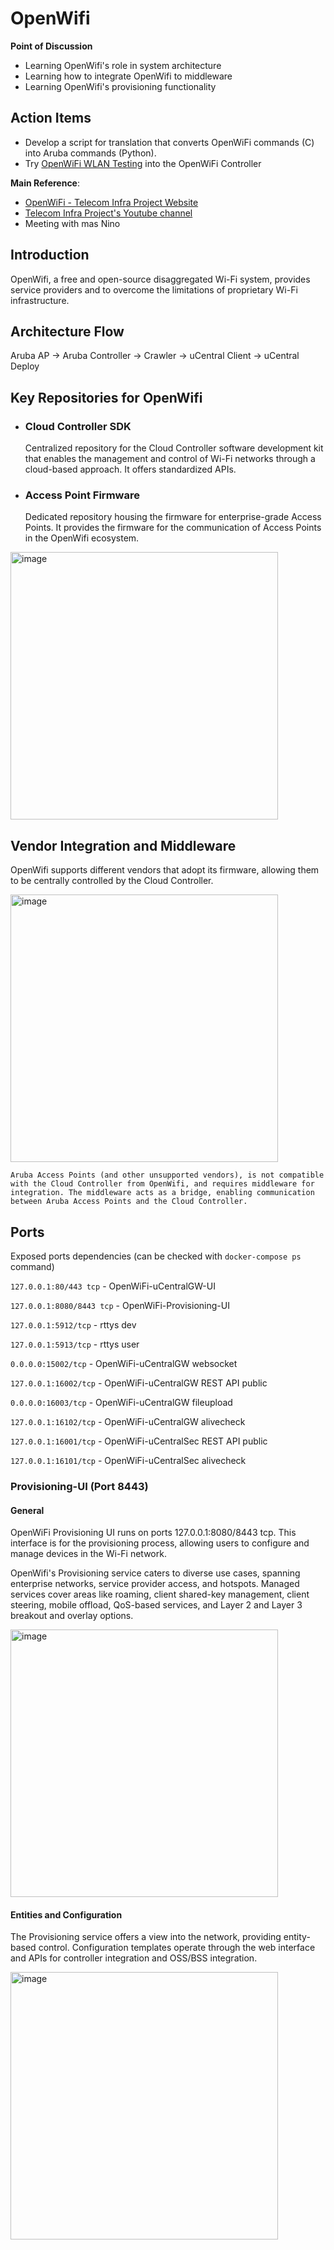 # **OpenWifi**

**Point of Discussion**
- Learning OpenWifi's role in system architecture
-  Learning how to integrate OpenWifi to middleware
-  Learning OpenWifi's provisioning functionality

## **Action Items**
- Develop a script for translation that converts OpenWiFi commands (C) into Aruba commands (Python).
- Try [OpenWiFi WLAN Testing](https://github.com/Telecominfraproject/wlan-testing) into the OpenWiFi Controller

**Main Reference**:
- [OpenWiFi - Telecom Infra Project Website](https://openwifi.tip.build/)
- [Telecom Infra Project's Youtube channel](https://www.youtube.com/@telecominfraproject)
- Meeting with mas Nino

## **Introduction**
OpenWifi, a free and open-source disaggregated Wi-Fi system, provides service providers and to overcome the limitations of proprietary Wi-Fi infrastructure.

## **Architecture Flow**

Aruba AP -> Aruba Controller -> Crawler -> uCentral Client -> uCentral Deploy

## **Key Repositories for OpenWifi**

- ### **Cloud Controller SDK**

    Centralized repository for the Cloud Controller software development kit that enables the management and control of Wi-Fi networks through a cloud-based approach.
    It offers standardized APIs.

- ### **Access Point Firmware**
    Dedicated repository housing the firmware for enterprise-grade Access Points.
    It provides the firmware for the communication of Access Points in the OpenWifi ecosystem.

<img width="428" alt="image" src="https://github.com/bmw-ece-ntust/internship/blob/2024-TEEP-11-Lauren/images/Components.png">

## **Vendor Integration and Middleware**
OpenWifi supports different vendors that adopt its firmware, allowing them to be centrally controlled by the Cloud Controller.

<img width="428" alt="image" src="https://github.com/bmw-ece-ntust/internship/blob/2024-TEEP-11-Lauren/images/SupportedVendors.jpg">

    Aruba Access Points (and other unsupported vendors), is not compatible with the Cloud Controller from OpenWifi, and requires middleware for integration. The middleware acts as a bridge, enabling communication between Aruba Access Points and the Cloud Controller.

## **Ports**
Exposed ports dependencies (can be checked with `docker-compose ps` command)

`127.0.0.1:80/443 tcp` - OpenWiFi-uCentralGW-UI

`127.0.0.1:8080/8443 tcp` - OpenWiFi-Provisioning-UI

`127.0.0.1:5912/tcp` - rttys dev

`127.0.0.1:5913/tcp` - rttys user

`0.0.0.0:15002/tcp` - OpenWiFi-uCentralGW websocket

`127.0.0.1:16002/tcp` - OpenWiFi-uCentralGW REST API public

`0.0.0.0:16003/tcp` - OpenWiFi-uCentralGW fileupload

`127.0.0.1:16102/tcp` - OpenWiFi-uCentralGW alivecheck

`127.0.0.1:16001/tcp` - OpenWiFi-uCentralSec REST API public

`127.0.0.1:16101/tcp` - OpenWiFi-uCentralSec alivecheck

### **Provisioning-UI (Port 8443)**

#### **General**
OpenWiFi Provisioning UI runs on ports 127.0.0.1:8080/8443 tcp.
This interface is for the provisioning process, allowing users to configure and manage devices in the Wi-Fi network.

OpenWifi's Provisioning service caters to diverse use cases, spanning enterprise networks, service provider access, and hotspots.
Managed services cover areas like roaming, client shared-key management, client steering, mobile offload, QoS-based services, and Layer 2 and Layer 3 breakout and overlay options.

<img width="428" alt="image" src="https://github.com/bmw-ece-ntust/internship/blob/2024-TEEP-11-Lauren/images/Port8443.png">


#### **Entities and Configuration**

The Provisioning service offers a view into the network, providing entity-based control.
Configuration templates operate through the web interface and APIs for controller integration and OSS/BSS integration.

<img width="428" alt="image" src="https://github.com/bmw-ece-ntust/internship/blob/2024-TEEP-11-Lauren/images/Entity.png">
